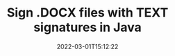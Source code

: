 ---
############################# Static ############################
layout: "auto-gen"
date: 2022-03-01T15:12:22
draft: false
otherformats: pdf doc docx docm dot dotm dotx odt ott rtf xls xlsx xlsm xlsb csv ods ots xltx xltm ppt pptx pps ppsx odp otp potx potm pptm ppsm png jpeg bmp gif tiff svg webp wmf
breadcrumb: Create TEXT signature on DOCX for Java

############################# Head ############################
head_title: "Adding TEXT signatures in a DOCX file with Java"
head_description: "Put TEXT Signature on DOCX file for Java using a few lines of code. Use the GroupDocs Document Signature API to sign dozens file formats."

############################# Header ############################
title: "Sign .DOCX files with TEXT signatures in Java"
description: "How to add TEXT Signature with a few lines of Java code"
bg_image: "https://cms.admin.containerize.com/templates/aspose/App_Themes/V3/images/bg/header1.png"
bg_overlay: false
button:
    enable: true

############################# SubMenu ############################
submenu:
    enable: true

    left:
        img_alt: "GroupDocs.Signature for Java"
        image: "https://cms.admin.containerize.com/templates/groupdocs/images/product-logos/90x90-noborder/groupdocs-signature-java.png"
        product: "GroupDocs.Signature"
        platform: "Java"



############################# About ############################
about:
    enable: true
    title: "About GroupDocs.Signature for Java API"
    content: |
        [GroupDocs.Signature for Java](https://products.groupdocs.com/signature/java/) is a advanced .NET API to electronically sign digital documents using various signature types such as text, image, barcode, QR-code, stamp, form-field and metadata. Users can load, edit, validate, save, remove, preview and search digital signatures within PDF, Microsoft Word, Excel worksheets, PowerPoint presentations, Adobe Photoshop, metafiles and image file formats, with additional support for customizing signature properties as needed.
    

overview:
    enable: true
    title: "Overview API"
    content: |
        Sign your DOCX files with TEXT signatures using Java easily. You can use just a couple of Java code lines in any platform of your choice like - Windows, Linux, macOS.
        You can put TEXT on DOCX file in a very convenient way and for free. Besides that it is possible to sign DOCX files using advanced TEXT options. 
        
        There are a lot of options features to sign DOCX which you may use for your purposes:

        * TEXT position on the page can be set up as absolutely as relatively;;
        * One TEXT signature may be placed on specified pages of multi-page documents;;
        * A lot of additional signature features like color, size, border etc. are available..
        
        There are also saving options for signed DOCX file:

        * after signing file might be saved with other supported format;
        * furthermore file can be encrypted with password or saved to memory stream.

        Signing DOCX files with TEXT provides vast amount opportunities for users. Moreover there is no need for any additional software installed - like MS Office, Open Office, Adobe Acrobat Reader etc.


############################# Steps ############################
steps:
    enable: true
    title_left: "Steps to sign DOCX with TEXT in Java"
    content_left: |
        [GroupDocs.Signature for Java](https://products.groupdocs.com/signature/java/) provides ability to sign DOCX documents with TEXT signatures quick and easily.
        
        * Create an instance of Signature class providing DOCX file supposed to signing as path or memory stream
        * Instantiate SignOptions class and set all demanded data.
        * Invoke the Signature.Sign passing output DOCX file or memory stream

    title_right: "System Requirements"
    content_right: |
        Documents signing with GroupDocs.Signature for Java can be performed in just a few simple steps. Our APIs are supported on all major platforms and operating systems. Before executing the code below, make sure you have the following prerequisites installed on your system.

        * Operating systems: Microsoft Windows, Linux, MacOS
        * Development environments: NetBeans, Intellij IDEA, Eclipse, etc.
        * Java runtime: J2SE 6.0 and above
        * Get the latest GroupDocs.Signature for Java from [Maven](https://repository.groupdocs.com/webapp/#/artifacts/browse/tree/General/repo/com/groupdocs/groupdocs-signature)
         
    code: |
        ```java    
                
        // Set up input DOCX file
        string filePath = "input.docx";
        // Set up output file
        string outputFilePath = "output.docx";

        // Instantiate Signature for input file
        Signature signature = new Signature(filePath);

        //Provide sign options
        TextSignOptions options = new TextSignOptions("John Smith");

        // set signature position
        options.setLeft(50);
        options.setTop(50);

        // sign DOCX document
        SignResult result = signature.sign(outputFilePath, options);

        ```

demos:
    enable: true
    title: "Signing DOCX documents with TEXT Live Demo"
    content: |
       Sign DOCX file with TEXT signature right now by visiting the [GroupDocs.Signature App](https://products.groupdocs.app/signature/family) website. Free online demo waiting for you.
          

############################# More Formats ############################
more_formats:
    enable: true
    title: "Signing Other Document Formats with TEXT using Java"
    content: |
        Java TEXT signatures management API for documents and images. Add TEXT signatures to some of the popular file formats as stated below.
    format: 
        # format loop
        - name: "Add e-Signatures to PDF"
          link: "/signature/net/SIGN/TEXT/pdf/"
          description: "Adobe Portable Document Format"

        # format loop
        - name: "Add e-Signatures to DOC"
          link: "/signature/net/SIGN/TEXT/doc/"
          description: "Microsoft Word Document"

        # format loop
        - name: "Add e-Signatures to DOCX"
          link: "/signature/net/SIGN/TEXT/docx/"
          description: "Microsoft Word Open XML Document"

        # format loop
        - name: "Add e-Signatures to DOCM"
          link: "/signature/net/SIGN/TEXT/docm/"
          description: "Microsoft Word Macro-Enabled Document"

        # format loop
        - name: "Add e-Signatures to DOT"
          link: "/signature/net/SIGN/TEXT/dot/"
          description: "Microsoft Word Document Template"

        # format loop
        - name: "Add e-Signatures to DOTM"
          link: "/signature/net/SIGN/TEXT/dotm/"
          description: "Microsoft Word Macro-Enabled Template"

        # format loop
        - name: "Add e-Signatures to DOTX"
          link: "/signature/net/SIGN/TEXT/dotx/"
          description: "Word Open XML Document Template"

        # format loop
        - name: "Add e-Signatures to ODT"
          link: "/signature/net/SIGN/TEXT/odt/"
          description: "Open Document Text"

        # format loop
        - name: "Add e-Signatures to OTT"
          link: "/signature/net/SIGN/TEXT/ott/"
          description: "OpenDocument Text Template"

        # format loop
        - name: "Add e-Signatures to RTF"
          link: "/signature/net/SIGN/TEXT/rtf/"
          description: "Rich text format"

        # format loop
        - name: "Add e-Signatures to XLS"
          link: "/signature/net/SIGN/TEXT/xls/"
          description: "Microsoft Excel Binary File Format"

        # format loop
        - name: "Add e-Signatures to XLSX"
          link: "/signature/net/SIGN/TEXT/xlsx/"
          description: "Microsoft Excel Open XML Spreadsheet"

        # format loop
        - name: "Add e-Signatures to XLSM"
          link: "/signature/net/SIGN/TEXT/xlsm/"
          description: "Microsoft Excel Macro-Enabled Spreadsheet"

        # format loop
        - name: "Add e-Signatures to XLSB"
          link: "/signature/net/SIGN/TEXT/xlsb/"
          description: "Microsoft Excel Binary Worksheet"

        # format loop
        - name: "Add e-Signatures to CSV"
          link: "/signature/net/SIGN/TEXT/csv/"
          description: "Comma-separated values Worksheet"

        # format loop
        - name: "Add e-Signatures to ODS"
          link: "/signature/net/SIGN/TEXT/ods/"
          description: "Open Document Spreadsheet"

        # format loop
        - name: "Add e-Signatures to OTS"
          link: "/signature/net/SIGN/TEXT/ots/"
          description: "OpenDocument Spreadsheet Template"

        # format loop
        - name: "Add e-Signatures to XLTX"
          link: "/signature/net/SIGN/TEXT/xltx/"
          description: "Microsoft Excel template"

        # format loop
        - name: "Add e-Signatures to XLTM"
          link: "/signature/net/SIGN/TEXT/xltm/"
          description: "Microsoft Excel macro-enabled template"

        # format loop
        - name: "Add e-Signatures to PPT"
          link: "/signature/net/SIGN/TEXT/ppt/"
          description: "PowerPoint Presentation"

        # format loop
        - name: "Add e-Signatures to PPTX"
          link: "/signature/net/SIGN/TEXT/pptx/"
          description: "PowerPoint Open XML Presentation"

        # format loop
        - name: "Add e-Signatures to PPS"
          link: "/signature/net/SIGN/TEXT/pps/"
          description: "Microsoft PowerPoint 97-2003 Slide Show"

        # format loop
        - name: "Add e-Signatures to PPSX"
          link: "/signature/net/SIGN/TEXT/ppsx/"
          description: "PowerPoint Open XML Slide Show"                              

        # format loop
        - name: "Add e-Signatures to ODP"
          link: "/signature/net/SIGN/TEXT/odp/"
          description: "OpenDocument Presentation"

        # format loop
        - name: "Add e-Signatures to OTP"
          link: "/signature/net/SIGN/TEXT/otp/"
          description: "OpenDocument Presentation Template"

        # format loop
        - name: "Add e-Signatures to POTX"
          link: "/signature/net/SIGN/TEXT/potx/"
          description: "PowerPoint template presentation" 

        # format loop
        - name: "Add e-Signatures to POTM"
          link: "/signature/net/SIGN/TEXT/potm/"
          description: "PowerPoint template with support for Macros" 
          
        # format loop
        - name: "Add e-Signatures to PPTM"
          link: "/signature/net/SIGN/TEXT/pptm/"
          description: "PowerPoint macro-enabled Presentation" 

        # format loop
        - name: "Add e-Signatures to PPSM"
          link: "/signature/net/SIGN/TEXT/ppsm/"
          description: "PowerPoint Macro-enabled Slide Show" 

        # format loop
        - name: "Add e-Signatures to PNG"
          link: "/signature/net/SIGN/TEXT/png/"
          description: "Portable Network Graphic"

        # format loop
        - name: "Add e-Signatures to JPG"
          link: "/signature/net/SIGN/TEXT/jpg/"
          description: "JPEG Image"

        # format loop
        - name: "Add e-Signatures to BMP"
          link: "/signature/net/SIGN/TEXT/bmp/"
          description: "Bitmap File Format"

        # format loop
        - name: "Add e-Signatures to GIF"
          link: "/signature/net/SIGN/TEXT/gif/"
          description: "Graphics Interchange Format"

        # format loop
        - name: "Add e-Signatures to TIFF"
          link: "/signature/net/SIGN/TEXT/tif/"
          description: "Tagged Image File Format"

        # format loop
        - name: "Add e-Signatures to SVG"
          link: "/signature/net/SIGN/TEXT/svg/"
          description: "Scalable Vector Graphics"

        # format loop
        - name: "Add e-Signatures to WEBP"
          link: "/signature/net/SIGN/TEXT/webp/"
          description: "WebP Image"

        # format loop
        - name: "Add e-Signatures to WMF"
          link: "/signature/net/SIGN/TEXT/wmf/"
          description: "Windows Metafile"   
       
       
back_to_top:
    enable: true
---